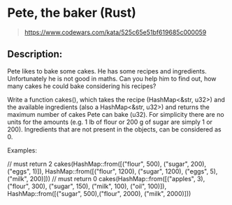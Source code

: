 # Pete, the baker (Rust)

> https://www.codewars.com/kata/525c65e51bf619685c000059

## Description:

Pete likes to bake some cakes. He has some recipes and ingredients. Unfortunately he is not good in maths. Can you help him to find out, how many cakes he could bake considering his recipes?

Write a function cakes(), which takes the recipe (HashMap<&str, u32>) and the available ingredients (also a HashMap<&str, u32>) and returns the maximum number of cakes Pete can bake (u32). For simplicity there are no units for the amounts (e.g. 1 lb of flour or 200 g of sugar are simply 1 or 200). Ingredients that are not present in the objects, can be considered as 0.

Examples:

// must return 2
cakes(HashMap::from([("flour", 500), ("sugar", 200), ("eggs", 1)]), HashMap::from([("flour", 1200), ("sugar", 1200), ("eggs", 5), ("milk", 200)]))
// must return 0
cakes(HashMap::from([("apples", 3), ("flour", 300), ("sugar", 150), ("milk", 100), ("oil", 100)]), HashMap::from([("sugar", 500),("flour", 2000), ("milk", 2000)]))
